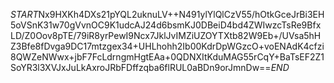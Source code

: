 $START$Nx9HXKh4DXs21pYQL2uknuLV++N491ylYlQlCzV55/hOtkGceJrBi3EH5oVSnK31w70gVvnOC9K1udcAJ24d6bsmKJ0DBeiD4bd4ZWIwzcTsRe9BfxLD/Z0Oov8pTE/79iR8yrPewI9Ncx7JklJvIMZiUZOYTXtb82W9Eb+/UVsa5hHZ3Bfe8fDvga9DC17mtzgex34+UHLhohh2Ib00KdrDpWGzcO+voENAdK4cfzi8QWZeNWwx+jbF7FcLdrngmHgtEAa+0QDNXItKduMAG55rCqY+BaTsEF2Z1SoYR3l3XVJxJuLkAxroJRbFDffzqba6flRUL0aBDn9orJmnDw==$END$